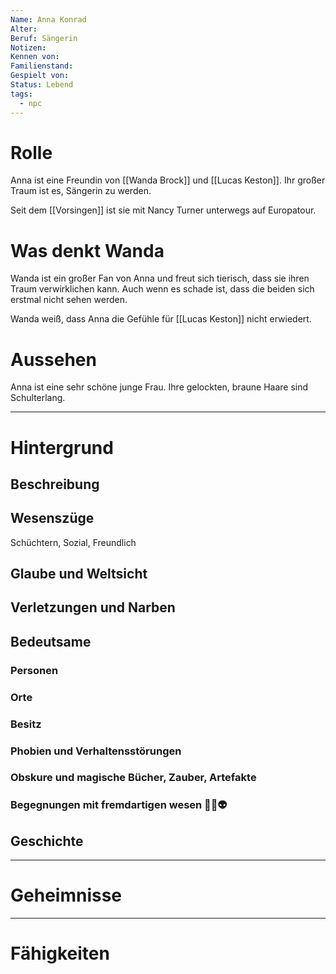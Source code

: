 ```yaml
---
Name: Anna Konrad
Alter: 
Beruf: Sängerin
Notizen: 
Kennen von: 
Familienstand: 
Gespielt von: 
Status: Lebend
tags:
  - npc
---
```

# Rolle
Anna ist eine Freundin von [[Wanda Brock]] und [[Lucas Keston]]. Ihr großer Traum ist es, Sängerin zu werden.

Seit dem [[Vorsingen]] ist sie mit Nancy Turner unterwegs auf Europatour.
# Was denkt Wanda
Wanda ist ein großer Fan von Anna und freut sich tierisch, dass sie ihren Traum verwirklichen kann. Auch wenn es schade ist, dass die beiden sich erstmal nicht sehen werden.

Wanda weiß, dass Anna die Gefühle für [[Lucas Keston]] nicht erwiedert.

# Aussehen
Anna ist eine sehr schöne junge Frau. Ihre gelockten, braune Haare sind Schulterlang. 


--- 
# Hintergrund
## Beschreibung


## Wesenszüge
Schüchtern, Sozial, Freundlich

## Glaube und Weltsicht


## Verletzungen und Narben


## Bedeutsame


### Personen


### Orte


### Besitz 


### Phobien und Verhaltensstörungen


### Obskure und magische Bücher, Zauber, Artefakte


### Begegnungen mit fremdartigen wesen 👻👾👽


## Geschichte


--- 
# Geheimnisse



--- 
# Fähigkeiten


